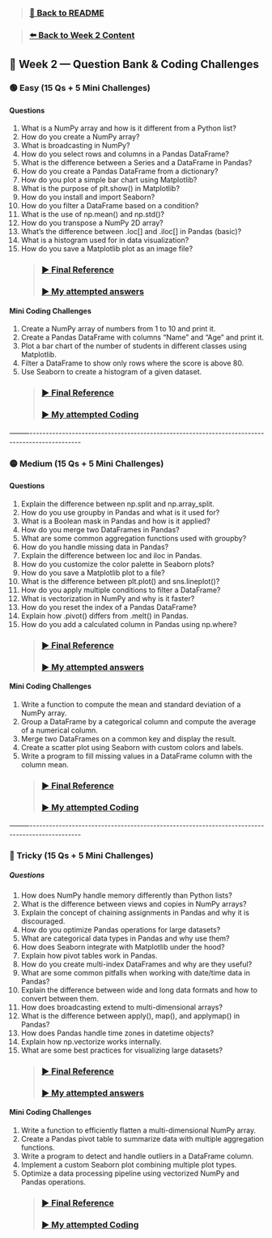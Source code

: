 > ### [🔼  Back to README](../../README.md)

> ### [⬅️ Back to Week 2 Content](../curriculum/2.week2.md)


## 📑 Week 2 — Question Bank & Coding Challenges

### 🟢 Easy (15 Qs + 5 Mini Challenges)

#### Questions
1.	What is a NumPy array and how is it different from a Python list?
2.	How do you create a NumPy array?
3.	What is broadcasting in NumPy?
4.	How do you select rows and columns in a Pandas DataFrame?
5.	What is the difference between a Series and a DataFrame in Pandas?
6.	How do you create a Pandas DataFrame from a dictionary?
7.	How do you plot a simple bar chart using Matplotlib?
8.	What is the purpose of plt.show() in Matplotlib?
9.	How do you install and import Seaborn?
10.	How do you filter a DataFrame based on a condition?
11.	What is the use of np.mean() and np.std()?
12.	How do you transpose a NumPy 2D array?
13.	What’s the difference between .loc[] and .iloc[] in Pandas (basic)?
14.	What is a histogram used for in data visualization?
15.	How do you save a Matplotlib plot as an image file?
    > ### [▶️  Final Reference](../answersheet/finalref/week2/easy/easy.txt)
    > ### [▶️  My attempted answers](../answersheet/mine/week2/easy/easy.txt)

#### Mini Coding Challenges
1.	Create a NumPy array of numbers from 1 to 10 and print it.
2.	Create a Pandas DataFrame with columns “Name” and “Age” and print it.
3.	Plot a bar chart of the number of students in different classes using Matplotlib.
4.	Filter a DataFrame to show only rows where the score is above 80.
5.	Use Seaborn to create a histogram of a given dataset.
    > ### [▶️  Final Reference](../answersheet/finalref/week2/easy/easy.py)
    > ### [▶️  My attempted Coding](../answersheet/mine/week2/easy/easy.py)

⸻----------------------------------------------------------------------------------------------

### 🟡 Medium (15 Qs + 5 Mini Challenges)

#### Questions
1.	Explain the difference between np.split and np.array_split.
2.	How do you use groupby in Pandas and what is it used for?
3.	What is a Boolean mask in Pandas and how is it applied?
4.	How do you merge two DataFrames in Pandas?
5.	What are some common aggregation functions used with groupby?
6.	How do you handle missing data in Pandas?
7.	Explain the difference between loc and iloc in Pandas.
8.	How do you customize the color palette in Seaborn plots?
9.	How do you save a Matplotlib plot to a file?
10.	What is the difference between plt.plot() and sns.lineplot()?
11.	How do you apply multiple conditions to filter a DataFrame?
12.	What is vectorization in NumPy and why is it faster?
13.	How do you reset the index of a Pandas DataFrame?
14.	Explain how .pivot() differs from .melt() in Pandas.
15.	How do you add a calculated column in Pandas using np.where?
    > ### [▶️  Final Reference](../answersheet/finalref/week2/medium/medium.txt)
    > ### [▶️  My attempted answers](../answersheet/mine/week2/medium/medium.txt)

#### Mini Coding Challenges
1.	Write a function to compute the mean and standard deviation of a NumPy array.
2.	Group a DataFrame by a categorical column and compute the average of a numerical column.
3.	Merge two DataFrames on a common key and display the result.
4.	Create a scatter plot using Seaborn with custom colors and labels.
5.	Write a program to fill missing values in a DataFrame column with the column mean.
    > ### [▶️  Final Reference](../answersheet/finalref/week2/medium/medium.py)
    > ### [▶️  My attempted Coding](../answersheet/mine/week2/medium/medium.py)

⸻----------------------------------------------------------------------------------------------

### 🔴 Tricky (15 Qs + 5 Mini Challenges)

##### Questions
1.	How does NumPy handle memory differently than Python lists?
2.	What is the difference between views and copies in NumPy arrays?
3.	Explain the concept of chaining assignments in Pandas and why it is discouraged.
4.	How do you optimize Pandas operations for large datasets?
5.	What are categorical data types in Pandas and why use them?
6.	How does Seaborn integrate with Matplotlib under the hood?
7.	Explain how pivot tables work in Pandas.
8.	How do you create multi-index DataFrames and why are they useful?
9.	What are some common pitfalls when working with date/time data in Pandas?
10.	Explain the difference between wide and long data formats and how to convert between them.
11.	How does broadcasting extend to multi-dimensional arrays?
12.	What is the difference between apply(), map(), and applymap() in Pandas?
13.	How does Pandas handle time zones in datetime objects?
14.	Explain how np.vectorize works internally.
15.	What are some best practices for visualizing large datasets?
    > ### [▶️  Final Reference](../answersheet/finalref/week2/tricky/tricky.txt)
    > ### [▶️  My attempted answers](../answersheet/mine/week2/tricky/tricky.txt)

#### Mini Coding Challenges
1.	Write a function to efficiently flatten a multi-dimensional NumPy array.
2.	Create a Pandas pivot table to summarize data with multiple aggregation functions.
3.	Write a program to detect and handle outliers in a DataFrame column.
4.	Implement a custom Seaborn plot combining multiple plot types.
5.	Optimize a data processing pipeline using vectorized NumPy and Pandas operations.
    > ### [▶️  Final Reference](../answersheet/finalref/week2/tricky/tricky.py)
    > ### [▶️  My attempted Coding](../answersheet/mine/week2/tricky/tricky.py)

